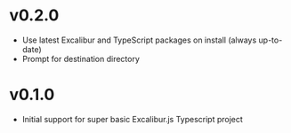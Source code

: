 # v0.2.0

- Use latest Excalibur and TypeScript packages on install (always up-to-date)
- Prompt for destination directory

# v0.1.0

- Initial support for super basic Excalibur.js Typescript project